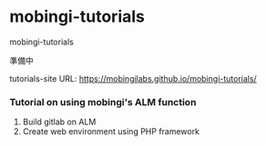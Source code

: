 # mobingi-tutorials
mobingi-tutorials

準備中

tutorials-site URL: https://mobingilabs.github.io/mobingi-tutorials/

### Tutorial on using mobingi's ALM function
1. Build gitlab on ALM
2. Create web environment using PHP framework
